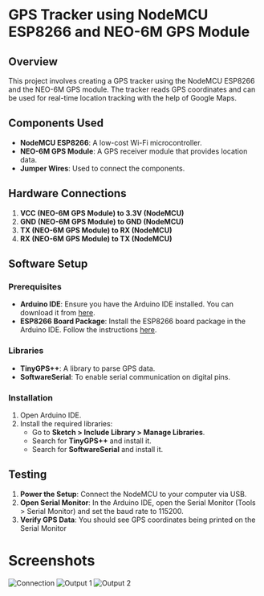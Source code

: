 
# GPS Tracker using NodeMCU ESP8266 and NEO-6M GPS Module

## Overview
This project involves creating a GPS tracker using the NodeMCU ESP8266 and the NEO-6M GPS module. The tracker reads GPS coordinates and can be used for real-time location tracking with the help of Google Maps.

## Components Used
- **NodeMCU ESP8266**: A low-cost Wi-Fi microcontroller.
- **NEO-6M GPS Module**: A GPS receiver module that provides location data.
- **Jumper Wires**: Used to connect the components.

## Hardware Connections
1. **VCC (NEO-6M GPS Module) to 3.3V (NodeMCU)**
2. **GND (NEO-6M GPS Module) to GND (NodeMCU)**
3. **TX (NEO-6M GPS Module) to RX (NodeMCU)**
4. **RX (NEO-6M GPS Module) to TX (NodeMCU)**

## Software Setup
### Prerequisites
- **Arduino IDE**: Ensure you have the Arduino IDE installed. You can download it from [here](https://www.arduino.cc/en/software).
- **ESP8266 Board Package**: Install the ESP8266 board package in the Arduino IDE. Follow the instructions [here](https://arduino-esp8266.readthedocs.io/en/latest/installing.html).

### Libraries
- **TinyGPS++**: A library to parse GPS data.
- **SoftwareSerial**: To enable serial communication on digital pins.

### Installation
1. Open Arduino IDE.
2. Install the required libraries:
    - Go to **Sketch > Include Library > Manage Libraries**.
    - Search for **TinyGPS++** and install it.
    - Search for **SoftwareSerial** and install it.

## Testing
1. **Power the Setup**: Connect the NodeMCU to your computer via USB.
2. **Open Serial Monitor**: In the Arduino IDE, open the Serial Monitor (Tools > Serial Monitor) and set the baud rate to 115200.
3. **Verify GPS Data**: You should see GPS coordinates being printed on the Serial Monitor
   
#  Screenshots    
![Connection](https://github.com/user-attachments/assets/5735ca2f-d165-43cf-9bf1-dfe58ddec216)
![Output 1](https://github.com/user-attachments/assets/22f3daa0-bbf8-4ee9-ab25-3605ae143a8b)
![Output 2](https://github.com/user-attachments/assets/89e6c9e7-ca3d-4b61-88ef-39a9007a591e)

